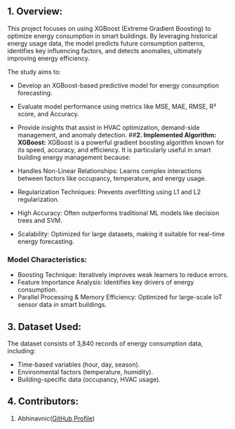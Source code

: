 ## __1. Overview:__
This project focuses on using XGBoost (Extreme Gradient Boosting) to optimize energy consumption in smart buildings. By leveraging historical energy usage data, the model predicts future consumption patterns, identifies key influencing factors, and detects anomalies, ultimately improving energy efficiency.

The study aims to:

- Develop an XGBoost-based predictive model for energy consumption forecasting.
- Evaluate model performance using metrics like MSE, MAE, RMSE, R² score, and Accuracy.
- Provide insights that assist in HVAC optimization, demand-side management, and anomaly detection.
##__2. Implemented Algorithm: XGBoost:__
XGBoost is a powerful gradient boosting algorithm known for its speed, accuracy, and efficiency. It is particularly useful in smart building energy management because:

- Handles Non-Linear Relationships: Learns complex interactions between factors like occupancy, temperature, and energy usage.
- Regularization Techniques: Prevents overfitting using L1 and L2 regularization.
- High Accuracy: Often outperforms traditional ML models like decision trees and SVM.
- Scalability: Optimized for large datasets, making it suitable for real-time energy forecasting.
### Model Characteristics:
- Boosting Technique: Iteratively improves weak learners to reduce errors.
- Feature Importance Analysis: Identifies key drivers of energy consumption.
- Parallel Processing & Memory Efficiency: Optimized for large-scale IoT sensor data in smart buildings.
## __3. Dataset Used:__
The dataset consists of 3,840 records of energy consumption data, including:

- Time-based variables (hour, day, season).
- Environmental factors (temperature, humidity).
- Building-specific data (occupancy, HVAC usage).
## __4. Contributors:__
1. Abhinavnic([GitHub Profile](https://pages.github.com/](https://github.com/Abhinavnic)))

